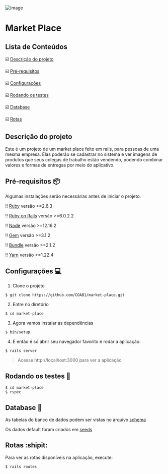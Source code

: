 ![image](https://user-images.githubusercontent.com/50220493/92539946-73da1e00-f219-11ea-8508-62af41e5e38c.png)

#                   Market Place 

## Lista de Conteúdos

:ballot_box_with_check: [Descrição do projeto](#descrição-do-projeto)

:ballot_box_with_check: [Pré-requisitos](#pré-requisitos-package)

:ballot_box_with_check: [Configurações](#configurações-computer)

:ballot_box_with_check: [Rodando os testes](#rodando-os-testes-memo)

:ballot_box_with_check: [Database](#database-minidisk)

:ballot_box_with_check: [Rotas](#rotas-shipit)

## Descrição do projeto 

Este é um projeto de um market place feito em rails, para pessoas de uma mesma empresa. Elas poderão se cadastrar no sistema e ver imagens de produtos que seus colegas de trabalho estão vendendo, podendo combinar valores e formas de entregas por meio do aplicativo.

## Pré-requisitos :package:

Algumas instalações serão necessárias antes de iniciar o projeto. 

:bangbang: [Ruby](https://www.ruby-lang.org/pt/documentation/installation/) versão >=2.6.3

:bangbang: [Ruby on Rails](https://guides.rubyonrails.org/getting_started.html) versão >=6.0.2.2

:bangbang: [Node](https://nodejs.org/en/download/) versão >=12.16.2

:bangbang: [Gem](https://rubygems.org/pages/download?locale=pt-BR) versão >=3.1.2

:bangbang: [Bundle](https://bundler.io/man/bundle-install.1.html) versão >=2.1.2

:bangbang: [Yarn](https://classic.yarnpkg.com/pt-BR/docs/install/#windows-stable) versão >=1.22.4

## Configurações :computer:

1. Clone o projeto

```
$ git clone https://github.com/COAB1/market-place.git
```

2. Entre no diretório

```
$ cd market-place
```

3. Agora vamos instalar as dependências 

```
$ bin/setup
```
4. E então é só abrir seu navegador favorito e rodar a aplicação:

```
$ rails server
```

> Acesse http://localhost:3000 para ver a aplicação

## Rodando os testes :memo:

```
$ cd market-place
$ rspec 
```

## Database :minidisc:

As tabelas do banco de dados podem ser vistas no arquivo [schema](https://github.com/COAB1/market-place/blob/master/db/schema.rb)

Os dados default foram criados em [seeds](https://github.com/COAB1/market-place/blob/master/db/seeds.rb)

## Rotas :shipit:

Para ver as rotas disponíveis na aplicação, execute: 

```
$ rails routes
```
